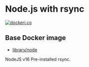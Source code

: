# Node.js with rsync

[![dockeri.co](http://dockeri.co/image/coldshine/docker-node-with-rsync)](https://hub.docker.com/r/coldshine/docker-node-with-rsync/)

## Base Docker image
* [library/node](https://hub.docker.com/r/library/node/)

NodeJS v16
Pre-installed rsync.
